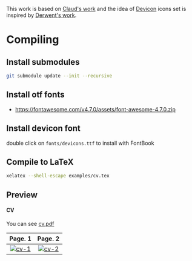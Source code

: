This work is based on [Claud's work](https://github.com/posquit0/Awesome-CV) and the idea of [Devicon](https://github.com/devicons/devicon) icons set is inspired by [Derwent's work](https://github.com/d3v-null/Resumee).

# Compiling

## Install submodules

```bash
git submodule update --init --recursive
```

## Install otf fonts

- <https://fontawesome.com/v4.7.0/assets/font-awesome-4.7.0.zip>

## Install devicon font

double click on `fonts/devicons.ttf` to install with FontBook

## Compile to LaTeX

```bash
xelatex --shell-escape examples/cv.tex
```

## Preview

#### CV
You can see [cv.pdf](https://github.com/darshan315/Awesome-CV/files/10232365/cv.pdf)

| Page. 1 | Page. 2 |
|:---:|:---:|
| [![cv-1](https://user-images.githubusercontent.com/50383431/207736086-7cce02b5-6687-4f4e-a82b-c73f4af21fda.png)](https://github.com/darshan315/Awesome-CV/files/10232365/cv.pdf)  | [![cv-2](https://user-images.githubusercontent.com/50383431/207736113-7cda4945-9372-4fc4-abf3-9965ad37b0bd.png)](https://github.com/darshan315/Awesome-CV/files/10232365/cv.pdf)

